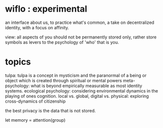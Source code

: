 # wiflo : experimental

an interface about us, to practice what's common, a take on decentralized identity, with a focus on affinity.

view: all aspects of you should not be permanently stored only, rather store symbols as levers to the psychology of 'who' that is you.

# topics
tulpa: tulpa is a concept in mysticism and the paranormal of a being or object which is created through spiritual or mental powers
meta-psychology: what is beyond empirically measurable as most identity systems.
ecological psychology: considering environmental dynamics in the playing of ones cognition.
local vs. global, digital vs. physical: exploring cross-dynamics of citizenship

the best privacy is the data that is not stored.

let memory = attention(group)